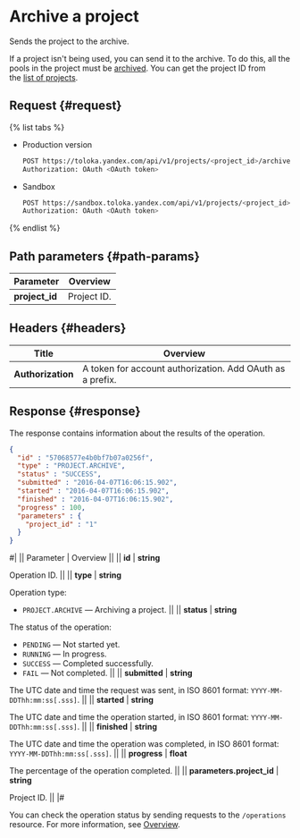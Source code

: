 # Archive a project

Sends the project to the archive.

If a project isn't being used, you can send it to the archive. To do this, all the pools in the project must be [archived](archive-pool.md). You can get the project ID from the [list of projects](get-prj-list.md).

## Request {#request}

{% list tabs %}

- Production version

    ```bash
    POST https://toloka.yandex.com/api/v1/projects/<project_id>/archive
    Authorization: OAuth <OAuth token>
    ```

- Sandbox

    ```bash
    POST https://sandbox.toloka.yandex.com/api/v1/projects/<project_id>/archive
    Authorization: OAuth <OAuth token>
    ```

{% endlist %}

## Path parameters {#path-params}

Parameter | Overview
----- | -----
**project_id** | Project ID.

## Headers {#headers}

Title | Overview
----- | -----
**Authorization** | A token for account authorization. Add OAuth as a prefix.

## Response {#response}

The response contains information about the results of the operation.

```json
{
  "id" : "57068577e4b0bf7b07a0256f",
  "type" : "PROJECT.ARCHIVE",
  "status" : "SUCCESS",
  "submitted" : "2016-04-07T16:06:15.902",
  "started" : "2016-04-07T16:06:15.902",
  "finished" : "2016-04-07T16:06:15.902",
  "progress" : 100,
  "parameters" : {
    "project_id" : "1"
  }
}
```

#|
|| Parameter | Overview ||
|| **id** | **string**

Operation ID. ||
|| **type** | **string**

Operation type:

- `PROJECT.ARCHIVE` — Archiving a project. ||
|| **status** | **string**

The status of the operation:

- `PENDING` — Not started yet.
- `RUNNING` — In progress.
- `SUCCESS` — Completed successfully.
- `FAIL` — Not completed. ||
|| **submitted** | **string**

The UTC date and time the request was sent, in ISO 8601 format: `YYYY-MM-DDThh:mm:ss[.sss]`. ||
|| **started** | **string**

The UTC date and time the operation started, in ISO 8601 format: `YYYY-MM-DDThh:mm:ss[.sss]`. ||
|| **finished** | **string**

The UTC date and time the operation was completed, in ISO 8601 format: `YYYY-MM-DDThh:mm:ss[.sss]`. ||
|| **progress** | **float**

The percentage of the operation completed. ||
|| **parameters.project_id** | **string**

Project ID. ||
|#

You can check the operation status by sending requests to the `/operations` resource. For more information, see [Overview](operations.md).